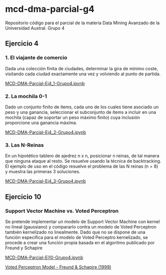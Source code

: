 # mcd-dma-parcial-g4
Repositorio código para el parcial de la materia Data Mining Avanzado de la Universidad Austral. Grupo 4

## Ejercicio 4

### 1. El viajante de comercio
Dada una colección finita de ciudades, determinar la gira de mínimo coste, visitando cada ciudad exactamente una vez y volviendo al punto de partida. 

[MCD-DMA-Parcial-Ej4_1-Grupo4.ipynb](https://github.com/ferdcoz/mcd-dma-parcial-g4/blob/main/MCD-DMA-Parcial-Ej4_1-Grupo4.ipynb)

### 2. La mochila 0-1
Dado un conjunto finito de ítems, cada uno de los cuales tiene asociado un peso y una ganancia, seleccionar el subconjunto de ítems a incluir en una mochila (capaz de soportar un peso máximo finito) cuya inclusión proporcione una ganancia máxima. 

[MCD-DMA-Parcial-Ej4_2-Grupo4.ipynb](https://github.com/ferdcoz/mcd-dma-parcial-g4/blob/main/MCD-DMA-Parcial-Ej4_2-Grupo4.ipynb)

### 3. Las N-Reinas
En un hipotético tablero de ajedrez n x n, posicionar n reinas, de tal manera que ninguna ataque al resto. 
Se resuelve usando la técnica de backtracking. El ejemplo de uso en el código resuelve el problema de las N reinas (n = 8) y muestra las primeras 3 soluciones.

[MCD-DMA-Parcial-Ej4_3-Grupo4.ipynb](https://github.com/ferdcoz/mcd-dma-parcial-g4/blob/main/MCD-DMA-Parcial-Ej4_3-Grupo4.ipynb)

## Ejercicio 10
### Support Vector Machine vs. Voted Perceptron
Se pretende implementar un modelo de Support Vector Machine con kernel no lineal (gaussiano) y compararlo contra un modelo de Voted Perceptron también kernelizado no linealmente. Dado que no se dispone de una función específica para el modelo de Voted Perceptro kernelizado, se procede a crear una función propia basada en el algoritmo publicado por Freund y Schapire 

[MCD-DMA-Parcial-Ej10-Grupo4.ipynb](https://github.com/ferdcoz/mcd-dma-parcial-g4/blob/main/MCD-DMA-Parcial-Ej10-Grupo4.ipynb)

[Voted Perceptron Model - Freund & Schapire (1999)](https://www.cs.princeton.edu/courses/archive/fall08/cos402/readings/voted-perceptron.pdf)
